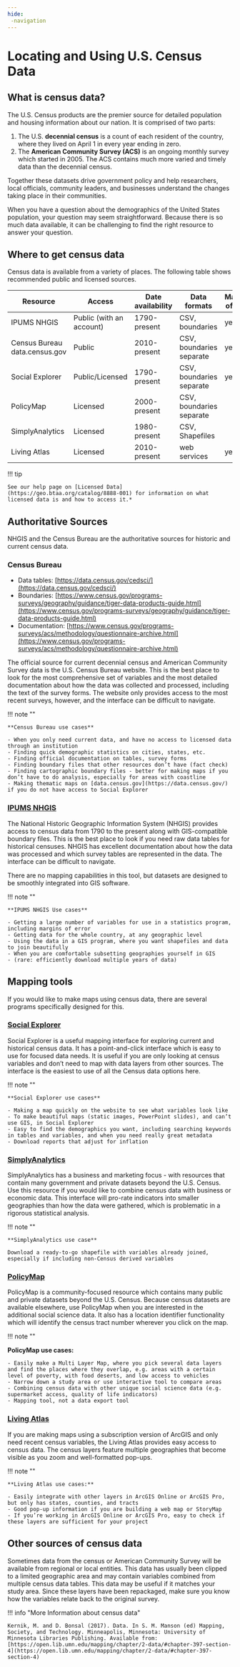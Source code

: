 ```yaml
---
hide:
 -navigation
---
```


# Locating and Using U.S. Census Data

## What is census data?
The U.S. Census products are the premier source for detailed population and housing information about our nation. It is comprised of two parts: 

1. 	The U.S. **decennial census** is a count of each resident of the country, where they lived on April 1 in every year ending in zero. 
2. 	The **American Community Survey (ACS)** is an ongoing monthly survey which started in 2005. The ACS contains much more varied and timely data than the decennial census. 
	
Together these datasets drive government policy and help researchers, local officials, community leaders, and businesses understand the changes taking place in their communities.

When you have a question about the demographics of the United States population, your question may seem straightforward. Because there is so much data available, it can be challenging to find the right resource to answer your question.

## Where to get census data

Census data is available from a variety of places. The following table shows recommended public and licensed sources.

| Resource | Access | Date availability | Data formats | Margins of Error |
| --- | --- | --- | --- | --- |
| IPUMS NHGIS | Public (with an account) | 1790-present | CSV, boundaries | yes |
| Census Bureau data.census.gov | Public | 2010-present | CSV, boundaries separate | yes |
| Social Explorer | Public/Licensed | 1790-present | CSV, boundaries separate | yes |
| PolicyMap | Licensed | 2000-present | CSV, boundaries separate | |
| SimplyAnalytics | Licensed | 1980-present | CSV, Shapefiles | |
| Living Atlas | Licensed | 2010-present | web services | yes |

!!! tip

	See our help page on [Licensed Data](https://geo.btaa.org/catalog/8888-001) for information on what licensed data is and how to access it.*


## Authoritative Sources

NHGIS and the Census Bureau are the authoritative sources for historic and current census data. 

### Census Bureau

* Data tables: [https://data.census.gov/cedsci/](https://data.census.gov/cedsci/)
* Boundaries: [https://www.census.gov/programs-surveys/geography/guidance/tiger-data-products-guide.html](https://www.census.gov/programs-surveys/geography/guidance/tiger-data-products-guide.html)
* Documentation: [https://www.census.gov/programs-surveys/acs/methodology/questionnaire-archive.html](https://www.census.gov/programs-surveys/acs/methodology/questionnaire-archive.html)

The official source for current decennial census and American Community Survey data is the U.S. Census Bureau website. This is the best place to look for the most comprehensive set of variables and the most detailed documentation about how the data was collected and processed, including the text of the survey forms. The website only provides access to the most recent surveys, however, and the interface can be difficult to navigate.

!!! note ""

	**Census Bureau use cases**

	- When you only need current data, and have no access to licensed data through an institution
	- Finding quick demographic statistics on cities, states, etc.
	- Finding official documentation on tables, survey forms
	- Finding boundary files that other resources don’t have (fact check)
	- Finding cartographic boundary files - better for making maps if you don’t have to do analysis, especially for areas with coastline
	- Making thematic maps on [data.census.gov](https://data.census.gov/) if you do not have access to Social Explorer

### [IPUMS NHGIS](https://geo.btaa.org/catalog/05d-10)
The National Historic Geographic Information System (NHGIS) provides access to census data from 1790 to the present along with GIS-compatible boundary files. This is the best place to look if you need raw data tables for historical censuses. NHGIS has excellent documentation about how the data was processed and which survey tables are represented in the data. The interface can be difficult to navigate.

There are no mapping capabilities in this tool, but datasets are designed to be smoothly integrated into GIS software.

!!! note ""

	**IPUMS NHGIS Use cases**
	
	- Getting a large number of variables for use in a statistics program, including margins of error
	- Getting data for the whole country, at any geographic level
	- Using the data in a GIS program, where you want shapefiles and data to join beautifully
	- When you are comfortable subsetting geographies yourself in GIS
	- (rare: efficiently download multiple years of data)

## Mapping tools

If you would like to make maps using census data, there are several programs specifically designed for this.


### [Social Explorer](https://geo.btaa.org/catalog/999-0001)

Social Explorer is a useful mapping interface for exploring current and historical census data. It has a point-and-click interface which is easy to use for focused data needs. It is useful if you are only looking at census variables and don’t need to map with data layers from other sources. The interface is the easiest to use of all the Census data options here.

!!! note ""

	**Social Explorer use cases**
	
	- Making a map quickly on the website to see what variables look like
	- To make beautiful maps (static images, PowerPoint slides), and can’t use GIS, in Social Explorer
	- Easy to find the demographics you want, including searching keywords in tables and variables, and when you need really great metadata
	- Download reports that adjust for inflation

### [SimplyAnalytics](https://geo.btaa.org/catalog/999-0004)

SimplyAnalytics has a business and marketing focus - with resources that contain many government and private datasets beyond the U.S. Census. Use this resource if you would like to combine census data with business or economic data. This interface will pro-rate indicators into smaller geographies than how the data were gathered, which is problematic in a rigorous statistical analysis.

!!! note ""

	**SimplyAnalytics use case**
	
	Download a ready-to-go shapefile with variables already joined, especially if including non-Census derived variables

### [PolicyMap](https://geo.btaa.org/catalog/999-0003)

PolicyMap is a community-focused resource which contains many public and private datasets beyond the U.S. Census. Because census datasets are available elsewhere, use PolicyMap when you are interested in the additional social science data. It also has a location identifier functionality which will identify the census tract number wherever you click on the map.

!!! note ""

**PolicyMap use cases:**

	- Easily make a Multi Layer Map, where you pick several data layers and find the places where they overlap, e.g. areas with a certain level of poverty, with food deserts, and low access to vehicles
	- Narrow down a study area or use interactive tool to compare areas
	- Combining census data with other unique social science data (e.g. supermarket access, quality of life indicators)
	- Mapping tool, not a data export tool

### [Living Atlas](https://geo.btaa.org/catalog/99-1200-001)

If you are making maps using a subscription version of ArcGIS and only need recent census variables, the Living Atlas provides easy access to census data. The census layers feature multiple geographies that become visible as you zoom and well-formatted pop-ups.

!!! note ""

	**Living Atlas use cases:**
	
	- Easily integrate with other layers in ArcGIS Online or ArcGIS Pro, but only has states, counties, and tracts
	- Good pop-up information if you are building a web map or StoryMap
	- If you’re working in ArcGIS Online or ArcGIS Pro, easy to check if these layers are sufficient for your project

## Other sources of census data

Sometimes data from the census or American Community Survey will be available from regional or local entities. This data has usually been clipped to a limited geographic area and may contain variables combined from multiple census data tables. This data may be useful if it matches your study area. Since these layers have been repackaged, make sure you know how the variables relate back to the original survey.

!!! info "More Information about census data"

	Kernik, M. and D. Bonsal (2017). Data. In S. M. Manson (ed) Mapping, Society, and Technology. Minneapolis, Minnesota: University of Minnesota Libraries Publishing. Available from: [https://open.lib.umn.edu/mapping/chapter/2-data/#chapter-397-section-4](https://open.lib.umn.edu/mapping/chapter/2-data/#chapter-397-section-4)